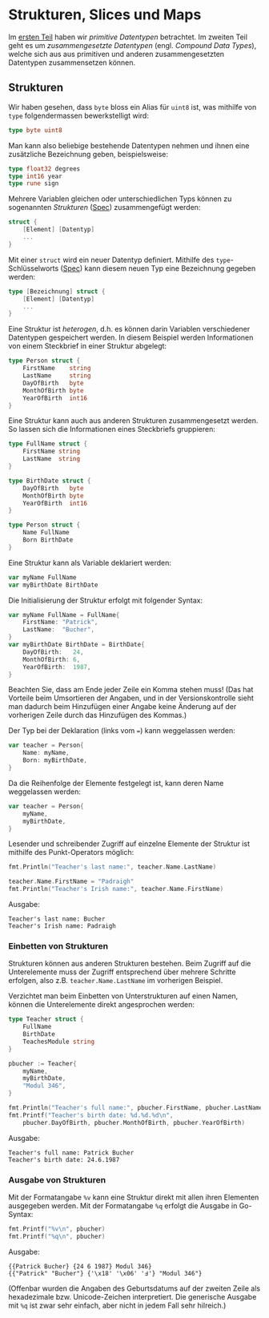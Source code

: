 # Strukturen, Slices und Maps

Im [ersten Teil](https://code.frickelbude.ch/m346/go-1-vars-types-output) haben
wir _primitive Datentypen_ betrachtet. Im zweiten Teil geht es um
_zusammengesetzte Datentypen_ (engl. _Compound Data Types_), welche sich aus aus
primitiven und anderen zusammengesetzten Datentypen zusammensetzen können.

## Strukturen

Wir haben gesehen, dass `byte` bloss ein Alias für `uint8` ist, was mithilfe von
`type` folgendermassen bewerkstelligt wird:

```go
type byte uint8
```

Man kann also beliebige bestehende Datentypen nehmen und ihnen eine zusätzliche
Bezeichnung geben, beispielsweise:

```go
type float32 degrees
type int16 year
type rune sign
```

Mehrere Variablen gleichen oder unterschiedlichen Typs können zu sogenannten
_Strukturen_ ([Spec](https://go.dev/ref/spec#Struct_types)) zusammengefügt
werden:

```go
struct {
    [Element] [Datentyp]
    ...
}
```

Mit einer `struct` wird ein neuer Datentyp definiert. Mithilfe des
`type`-Schlüsselworts ([Spec](https://go.dev/ref/spec#Type_declarations)) kann
diesem neuen Typ eine Bezeichnung gegeben werden:

```go
type [Bezeichnung] struct {
    [Element] [Datentyp]
    ...
}
```

Eine Struktur ist _heterogen_, d.h. es können darin Variablen verschiedener
Datentypen gespeichert werden. In diesem Beispiel werden Informationen von einem
Steckbrief in einer Struktur abgelegt:

```go
type Person struct {
    FirstName    string
    LastName     string
    DayOfBirth   byte
    MonthOfBirth byte
    YearOfBirth  int16
}
```

Eine Struktur kann auch aus anderen Strukturen zusammengesetzt werden. So lassen
sich die Informationen eines Steckbriefs gruppieren:

```go
type FullName struct {
    FirstName string
    LastName  string
}

type BirthDate struct {
    DayOfBirth   byte
    MonthOfBirth byte
    YearOfBirth  int16
}

type Person struct {
    Name FullName
    Born BirthDate
}
```

Eine Struktur kann als Variable deklariert werden:

```go
var myName FullName
var myBirthDate BirthDate
```

Die Initialisierung der Struktur erfolgt mit folgender Syntax:

```go
var myName FullName = FullName{
    FirstName: "Patrick",
    LastName:  "Bucher",
}
var myBirthDate BirthDate = BirthDate{
    DayOfBirth:   24,
    MonthOfBirth: 6,
    YearOfBirth:  1987,
}
```

Beachten Sie, dass am Ende jeder Zeile ein Komma stehen muss! (Das hat Vorteile
beim Umsortieren der Angaben, und in der Versionskontrolle sieht man dadurch
beim Hinzufügen einer Angabe keine Änderung auf der vorherigen Zeile durch das
Hinzufügen des Kommas.)

Der Typ bei der Deklaration (links vom `=`) kann weggelassen werden:

```go
var teacher = Person{
    Name: myName,
    Born: myBirthDate,
}
```

Da die Reihenfolge der Elemente festgelegt ist, kann deren Name weggelassen
werden:

```go
var teacher = Person{
    myName,
    myBirthDate,
}
```

Lesender und schreibender Zugriff auf einzelne Elemente der Struktur ist
mithilfe des Punkt-Operators möglich:

```go
fmt.Println("Teacher's last name:", teacher.Name.LastName)

teacher.Name.FirstName = "Padraigh"
fmt.Println("Teacher's Irish name:", teacher.Name.FirstName)
```

Ausgabe:

    Teacher's last name: Bucher
    Teacher's Irish name: Padraigh

### Einbetten von Strukturen

Strukturen können aus anderen Strukturen bestehen. Beim Zugriff auf die
Unterelemente muss der Zugriff entsprechend über mehrere Schritte erfolgen, also
z.B. `teacher.Name.LastName` im vorherigen Beispiel.

Verzichtet man beim Einbetten von Unterstrukturen auf einen Namen, können die
Unterelemente direkt angesprochen werden:

```go
type Teacher struct {
    FullName
    BirthDate
    TeachesModule string
}

pbucher := Teacher{
    myName,
    myBirthDate,
    "Modul 346",
}

fmt.Println("Teacher's full name:", pbucher.FirstName, pbucher.LastName)
fmt.Printf("Teacher's birth date: %d.%d.%d\n",
    pbucher.DayOfBirth, pbucher.MonthOfBirth, pbucher.YearOfBirth)
```

Ausgabe:

    Teacher's full name: Patrick Bucher
    Teacher's birth date: 24.6.1987

### Ausgabe von Strukturen

Mit der Formatangabe `%v` kann eine Struktur direkt mit allen ihren Elementen
ausgegeben werden. Mit der Formatangabe `%q` erfolgt die Ausgabe in Go-Syntax:

```go
fmt.Printf("%v\n", pbucher)
fmt.Printf("%q\n", pbucher)
```

Ausgabe:

    {{Patrick Bucher} {24 6 1987} Modul 346}
    {{"Patrick" "Bucher"} {'\x18' '\x06' '߃'} "Modul 346"}

(Offenbar wurden die Angaben des Geburtsdatums auf der zweiten Zeile als
hexadezimale bzw. Unicode-Zeichen interpretiert. Die generische Ausgabe mit `%q`
ist zwar sehr einfach, aber nicht in jedem Fall sehr hilreich.)

